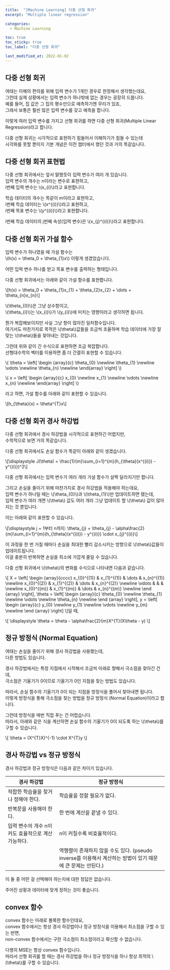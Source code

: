 ```yaml
---
title:  "[Machine Learning] 다중 선형 회귀"
excerpt: "Multiple linear regression"

categories:
  - Machine Learning

toc: true
toc_sticky: true
toc_label: "다중 선형 회귀"

last_modified_at: 2022-01-02
---
```


## 다중 선형 회귀

여태는 이해의 편의를 위해 입력 변수가 1개인 경우로 한정해서 생각했는데요,<br>
그런데 실제 상황에서는 입력 변수가 하나밖에 없는 경우는 굉장히 드뭅니다.<br>
예를 들어, 집 값은 그 집의 평수만으로 예측하기엔 무리가 있죠,<br>
그래서 보통은 훨씬 많은 입력 변수를 갖고 예측을 합니다.

이렇게 여러 입력 변수를 가지고 선형 회귀를 하면 다중 선형 회귀(Multiple Linear Regression)라고 합니다.

다중 선형 회귀는 시각적으로 표현하기 힘들어서 이해하기가 힘들 수 있는데<br>
시각화를 못할 뿐이지 기본 개념은 이전 챕터에서 했던 것과 거의 똑같습니다.

## 다중 선형 회귀 표현법

다중 선형 회귀에서는 앞서 말했듯이 입력 변수가 여러 개 있습니다.<br>
입력 변수의 개수는 n이라는 변수로 표현하고,<br>
i번째 입력 변수는 \\(x_{i}\\)라고 표현합니다.

학습 데이터의 개수는 똑같이 m이라고 표현하고,<br>
i번째 학습 데이터는 \\(x^{(i)}\\)라고 표현하고,<br>
i번째 목표 변수는 \\(y^{(i)}\\)라고 표현합니다.

i번째 학습 데이터의 j번째 속성(입력 변수)은 \\(x_{j}^{(i)}\\)라고 표현합니다.

## 다중 선형 회귀 가설 함수

입력 변수가 하나였을 때 가설 함수는<br>
\\(h(x) = \theta_0 + \theta_{1}x\\) 이렇게 생겼었습니다.

어떤 입력 변수 하나를 받고 목표 변수를 출력하는 형태입니다.

다중 선형 회귀에서는 아래와 같이 가설 함수를 표현합니다.

\\[h(x) = \theta_0 + \theta_{1}x_{1} + \theta_{2}x_{2} + \dots + \theta_{n}x_{n}\\]

\\(\theta_{0}\\)은 그냥 상수항이고,<br>
\\(\theta_{i}\\)는 \\(x_{i}\\)가 \\(y_{i}\\)에 미치는 영향이라고 생각하면 됩니다.

뭔가 복잡해보이지만 사실 그냥 항이 많아진 일차함수입니다.<br>
여기서도 마찬가지로 목적은 \\(\theta\\)값들을 조금씩 조율하며 학습 데이터에 가장 잘 맞는 \\(\theta\\)들을 찾아내는 것입니다.

그런데 위와 같이 긴 수식으로 표현하면 조금 복잡합니다.<br>
선형대수학의 벡터를 이용하면 좀 더 간결히 표현할 수 있습니다.

\\( \theta =  \left[
\begin {array}{c}
    \theta_{0}  \newline
    \theta_{1}  \newline
    \vdots      \newline
    \theta_{n}  \newline
\end{array}
\right] \\)

\\( x =  \left[
\begin {array}{c}
    x_{0}   \newline
    x_{1}   \newline
    \vdots  \newline
    x_{n}   \newline
\end{array}
\right] \\)

라고 하면, 가설 함수를 아래와 같이 표현할 수 있습니다.

\\[h_{\theta}(x) = \theta^{T}x\\]

## 다중 선형 회귀 경사 하강법

다중 선형 회귀에서 경사 하강법을 시각적으로 표현하긴 어렵지만,<br>
수학적으로 보면 거의 똑같습니다.

다중 선형 회귀에서도 손실 함수가 똑같이 아래와 같이 생겼습니다.

\\[\displaystyle J(\theta) = \frac{1}{m}\sum_{i=1}^{m}(h_{\theta}(x^{(i)}) - y^{(i)})^2\\]

다중 선형 회귀에서는 입력 변수가 여러 개라 가설 함수가 살짝 달라지기만 합니다.

그리고 손실을 줄이기 위해 마찬가지로 경사 하강법을 적용해야 하는데요,<br>
입력 변수가 하나일 때는 \\(\theta_{0}\\)과 \\(\theta_{1}\\)만 업데이트하면 됐는데,<br>
입력 변수가 여러 개면 \\(\theta\\) 값도 여러 개라 그냥 업데이트 할 \\(\theta\\) 값이 많아지는 것 뿐입니다.

이는 아래와 같이 표현할 수 있습니다.

\\[\displaystyle j = 1부터 n까지: \theta_{j} = \theta_{j} - \alpha\frac{2}{m}\sum_{i=1}^{m}(h_{\theta}(x^{(i)}) - y^{(i)}) \cdot x_{j}^{(i)}\\]

이 과정을 한 번 거칠 때마다 손실을 최대한 빨리 감소시키는 방향으로 \\(\theta\\)값들이 업데이트됩니다.<br>
이걸 충분히 반복하면 손실을 최소에 가깝게 줄일 수 있습니다.

다중 선형 회귀에서 \\(\theta\\)의 변화를 수식으로 나타내면 다음과 같습니다.

\\[ X = \left[
\begin {array}{cccc}
    x_{0}^{(1)} & x_{1}^{(1)} & \dots & x_{n}^{(1)} \newline
    x_{0}^{(2)} & x_{1}^{(2)} & \dots & x_{n}^{(2)} \newline
    \vdots & & & \newline
    x_{0}^{(m)} & x_{1}^{(m)} & \dots & x_{n}^{(m)} \newline
\end {array}
\right],
\theta = \left[
\begin {array}{c}
\theta_{0} \newline
\theta_{1} \newline
\vdots \newline
\theta_{n} \newline
\end {array}
\right],
y = \left[
\begin {array}{c}
y_{0} \newline
y_{1} \newline
\vdots \newline
y_{m} \newline
\end {array}
\right] \\]일 때,

\\[ \displaystyle \theta = \theta - \alpha\frac{2}{m}X^{T}(X\theta - y) \\]

## 정규 방정식 (Normal Equation)

여태는 손실을 줄이기 위해 경사 하강법을 사용했는데,<br>
다른 방법도 있습니다.

경사 하강법에서는 특정 지점에서 시작해서 조금씩 아래로 향해서 극소점을 찾아간 건데,<br>
극소점은 기울기가 0이므로 기울기가 0인 지점을 찾는 방법도 있습니다.

따라서, 손실 함수의 기울기가 0이 되는 지점을 방정식을 풀어서 찾아내면 됩니다.<br>
이렇게 방정식을 통해 극소점을 찾는 방법을 정규 방정식 (Normal Equation)이라고 합니다.

그런데 방정식을 매번 직접 푸는 건 어렵습니다.<br>
따라서, 아래와 같은 식을 계산하면 손실 함수의 기울기가 0이 되도록 하는 \\(\theta\\)를 구할 수 있습니다.

\\[ \theta = (X^{T}X)^{-1} \cdot X^{T}y \\]

## 경사 하강법 vs 정규 방정식

경사 하강법과 정규 방정식은 다음과 같은 차이가 있습니다.

| 경사 하강법 | 정규 방정식 |
| --- | --- |
| 적합한 학습율을 찾거나 정해야 한다. | 학습율을 정할 필요가 없다. |
| 반복문을 사용해야 한다. | 한 번에 계산을 끝낼 수 있다. |
| 입력 변수의 개수 n이 커도 효율적으로 계산 가능하다. | n이 커질수록 비효율적이다. |
| | 역행렬이 존재하지 않을 수도 있다. (pseudo inverse를 이용해서 계산하는 방법이 있기 때문에 큰 문제는 안된다.) |

이 둘 중 어떤 걸 선택해야 하는지에 대한 정답은 없습니다.

주어진 상황과 데이터에 맞게 정하는 것이 좋습니다.

## convex 함수

convex 함수는 아래로 볼록한 함수인데요,<br>
convex 함수에서는 항상 경사 하강법이나 정규 방정식을 이용해서 최소점을 구할 수 있는 반면,<br>
non-convex 함수에서는 구한 극소점이 최소점이라고 확신할 수 없습니다.

다행히 MSE는 항상 convex 함수입니다.<br>
따라서 선형 회귀를 할 때는 경사 하강법을 하나 정규 방정식을 하나 항상 최적의 \\(\theta\\)를 구할 수 있습니다.

<script src="https://gist.github.com/Geniemo/be612cdd5c1a80bd1627da1bd4ad3ee5.js"></script>
